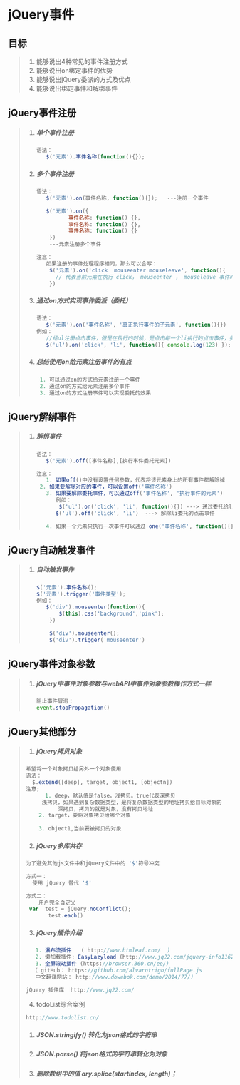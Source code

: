 # jQuery事件

## 目标

> 1. 能够说出4种常见的事件注册方式
> 2. 能够说出on绑定事件的优势
> 3. 能够说出jQuery委派的方式及优点
> 4. 能够说出绑定事件和解绑事件

## jQuery事件注册

> 1. ##### 单个事件注册
>
>    ```js
>    语法：
>    	$('元素').事件名称(function(){});
>    ```
>
> 2. ##### 多个事件注册
>
>    ```js
>    语法：
>    	$('元素').on(事件名称, function(){});   ---注册一个事件
>    
>    	$('元素').on({
>              事件名称: function() {},
>              事件名称: function() {},
>              事件名称: function() {}
>        })
>        ---元素注册多个事件
>    
>    注意：
>    	如果注册的事件处理程序相同，那么可以合写：
>        $('元素').on('click  mouseenter mouseleave', function(){
>          // 代表当前元素在执行 click， mouseenter ， mouseleave 事件时候，执行的代码是一样的
>        })
>    ```
>
> 3. ##### 通过on方式实现事件委派（委托）
>
>    ```js
>    语法：
>    	$('元素').on('事件名称', '真正执行事件的子元素', function(){})
>    例如：
>    	//给ul注册点击事件，但是在执行的时候，是点击每一个li执行的点击事件，委托思想
>    	$('ul').on('click', 'li', function(){ console.log(123) });
>    ```
>
> 4. ##### 总结使用on给元素注册事件的有点
>
>    ```js
>     1. 可以通过on的方式给元素注册一个事件
>     2. 通过on的方式给元素注册多个事件
>     3. 通过on的方式注册事件可以实现委托的效果
>    ```
>

## jQuery解绑事件

> 1. ##### 解绑事件
>
>    ```js
>    语法：
>    	$('元素').off([事件名称],[执行事件委托元素])
>    
>    注意：
>    	1. 如果off()中没有设置任何参数，代表将该元素身上的所有事件都解除掉
>     2. 如果要解除对应的事件，可以设置off('事件名称')
>    	3. 如果要解除委托事件，可以通过off('事件名称', '执行事件的元素')
>    	   例如：
>           $('ul').on('click', 'li', function(){}) ---> 通过委托给li注册的点击事件
>      	   $('ul').off('click', 'li')  ---> 解除li委托的点击事件
>    
>    	4. 如果一个元素只执行一次事件可以通过 one('事件名称', function(){})实现
>    ```

## jQuery自动触发事件

> 1. ##### 自动触发事件
>
>    ```js
>    $('元素').事件名称();
>    $('元素').trigger('事件类型');
>    例如：
>    	$('div').mouseenter(function(){
>           $(this).css('background','pink');
>        })
>    
>        $('div').mouseenter();
>        $('div').trigger('mouseenter')
>    ```

## jQuery事件对象参数

> 1. ##### jQuery中事件对象参数与webAPI中事件对象参数操作方式一样
>
>    ```js
>    阻止事件冒泡：
>    event.stopPropagation()
>    ```

## jQuery其他部分

> 1. ##### jQuery拷贝对象
>
> ```js
> 希望将一个对象拷贝给另外一个对象使用
> 语法：
> 	$.extend([deep], target, object1, [objectn])
> 注意;
>    	1. deep，默认值是false，浅拷贝。true代表深拷贝
>  	   浅拷贝，如果遇到复杂数据类型，是将复杂数据类型的地址拷贝给目标对象的
>           深拷贝，拷贝的就是对象，没有拷贝地址
>     2. target，要将对象拷贝给哪个对象
>     
>     3. object1,当前要被拷贝的对象
> ```
>
> 2. ##### jQuery多库共存
>
> ```js
> 为了避免其他js文件中和jQuery文件中的 '$'符号冲突
> 
> 方式一：
> 	使用 jQuery 替代 '$'
> 
> 方式二：
>     用户完全自定义
>  var  test = jQuery.noConflict();
> 		 test.each()
> ```
>
> 3. ##### jQuery插件介绍
>
> ```js
>    1. 瀑布流插件   ( http://www.htmleaf.com/  )
>    2. 懒加载插件: EasyLazyload (http://www.jq22.com/jquery-info11629)
>    3. 全屏滚动插件 (https://browser.360.cn/ee/)
> 	（ gitHub： https://github.com/alvarotrigo/fullPage.js
>    中文翻译网站： http://www.dowebok.com/demo/2014/77/）
> 
> jQuery 插件库  http://www.jq22.com/     
> ```
>
> 4. todoList综合案例
>
> ```js
> http://www.todolist.cn/
> ```
>
> 1. ##### JSON.stringify()  转化为json格式的字符串
>
> 2. ##### JSON.parse()  将json格式的字符串转化为对象
>
> 3. ##### 删除数组中的值 ary.splice(startindex, length)；


